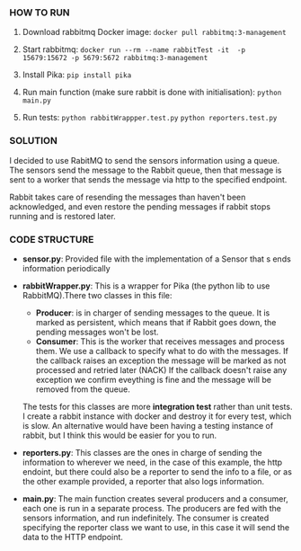 ### HOW TO RUN

1. Download rabbitmq Docker image: 
        `docker pull rabbitmq:3-management`

2. Start rabbitmq: 
        `docker run --rm --name rabbitTest -it  -p 15679:15672 -p 5679:5672 rabbitmq:3-management`

3. Install Pika:
        `pip install pika`

4. Run main function (make sure rabbit is done with initialisation): 
        `python main.py`

5. Run tests:
        `python rabbitWrappper.test.py`
        `python reporters.test.py`


### SOLUTION

I decided to use RabitMQ to send the sensors information using a queue.
The sensors send the message to the Rabbit queue, then that message is sent to
a worker that sends the message via http to the specified endpoint.

Rabbit takes care of resending the messages than haven't been acknowledged, 
and even restore the pending messages if rabbit stops running and is restored later.


### CODE STRUCTURE

* **sensor.py**: Provided file with the implementation of a Sensor that s ends information periodically

* **rabbitWrapper.py**: This is a wrapper for Pika (the python lib to use RabbitMQ).There two classes in this file:
  * **Producer**: is in charger of sending messages to the queue. 
                It is marked as persistent, which means that if Rabbit goes down, the pending messages won't be lost.
  * **Consumer**: This is the worker that receives messages and process them.
                We use a callback to specify what to do with the messages. 
                If the callback raises an exception the message will be marked as not processed and retried later (NACK)
                If the callback doesn't raise any exception we confirm eveything is fine and the message will be removed from the queue.
        
  The tests for this classes are more **integration test** rather than unit tests.
  I create a rabbit instance with docker and destroy it for every test, which is slow.
  An alternative would have been having a testing instance of rabbit, but I think this would be easier for you to run.

* **reporters.py**: This classes are the ones in charge of sending the information to wherever we need, in the
                case of this example, the http endoint, but there could also be a reporter to send the info to a file, or
                as the other example provided, a reporter that also logs information. 

* **main.py**: The main function creates several producers and a consumer, each one is run in a separate process.
           The producers are fed with the sensors information, and run indefinitely.
           The consumer is created specifying the reporter class we want to use, in this case it will send the data to the HTTP endpoint.